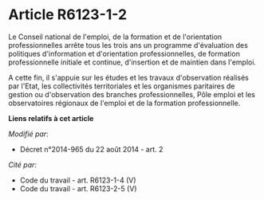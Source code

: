 # Article R6123-1-2

Le Conseil national de l'emploi, de la formation et de l'orientation professionnelles arrête tous les trois ans un programme
d'évaluation des politiques d'information et d'orientation professionnelles, de formation professionnelle initiale et
continue, d'insertion et de maintien dans l'emploi.

A cette fin, il s'appuie sur les études et les travaux d'observation réalisés par l'Etat, les collectivités territoriales et
les organismes paritaires de gestion ou d'observation des branches professionnelles, Pôle emploi et les observatoires
régionaux de l'emploi et de la formation professionnelle.

**Liens relatifs à cet article**

_Modifié par_:

  - Décret n°2014-965 du 22 août 2014 - art. 2

_Cité par_:

  - Code du travail - art. R6123-1-4 (V)
  - Code du travail - art. R6123-2-5 (V)
